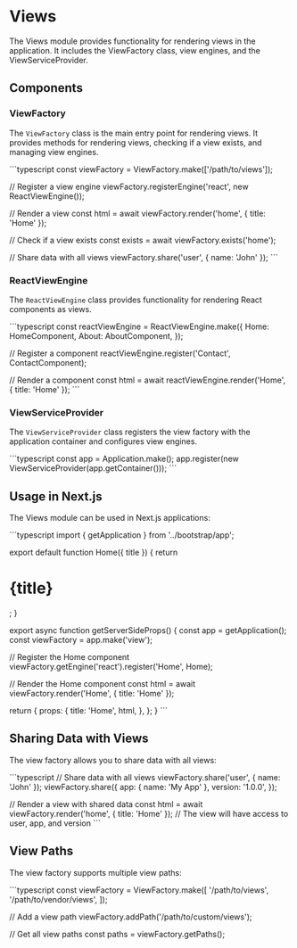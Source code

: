 # Views

The Views module provides functionality for rendering views in the application. It includes the ViewFactory class, view engines, and the ViewServiceProvider.

## Components

### ViewFactory

The `ViewFactory` class is the main entry point for rendering views. It provides methods for rendering views, checking if a view exists, and managing view engines.

\`\`\`typescript
const viewFactory = ViewFactory.make(['/path/to/views']);

// Register a view engine
viewFactory.registerEngine('react', new ReactViewEngine());

// Render a view
const html = await viewFactory.render('home', { title: 'Home' });

// Check if a view exists
const exists = await viewFactory.exists('home');

// Share data with all views
viewFactory.share('user', { name: 'John' });
\`\`\`

### ReactViewEngine

The `ReactViewEngine` class provides functionality for rendering React components as views.

\`\`\`typescript
const reactViewEngine = ReactViewEngine.make({
  Home: HomeComponent,
  About: AboutComponent,
});

// Register a component
reactViewEngine.register('Contact', ContactComponent);

// Render a component
const html = await reactViewEngine.render('Home', { title: 'Home' });
\`\`\`

### ViewServiceProvider

The `ViewServiceProvider` class registers the view factory with the application container and configures view engines.

\`\`\`typescript
const app = Application.make();
app.register(new ViewServiceProvider(app.getContainer()));
\`\`\`

## Usage in Next.js

The Views module can be used in Next.js applications:

\`\`\`typescript
import { getApplication } from '../bootstrap/app';

export default function Home({ title }) {
  return <h1>{title}</h1>;
}

export async function getServerSideProps() {
  const app = getApplication();
  const viewFactory = app.make<ViewFactory>('view');
  
  // Register the Home component
  viewFactory.getEngine('react').register('Home', Home);
  
  // Render the Home component
  const html = await viewFactory.render('Home', { title: 'Home' });
  
  return {
    props: {
      title: 'Home',
      html,
    },
  };
}
\`\`\`

## Sharing Data with Views

The view factory allows you to share data with all views:

\`\`\`typescript
// Share data with all views
viewFactory.share('user', { name: 'John' });
viewFactory.share({
  app: { name: 'My App' },
  version: '1.0.0',
});

// Render a view with shared data
const html = await viewFactory.render('home', { title: 'Home' });
// The view will have access to user, app, and version
\`\`\`

## View Paths

The view factory supports multiple view paths:

\`\`\`typescript
const viewFactory = ViewFactory.make([
  '/path/to/views',
  '/path/to/vendor/views',
]);

// Add a view path
viewFactory.addPath('/path/to/custom/views');

// Get all view paths
const paths = viewFactory.getPaths();

